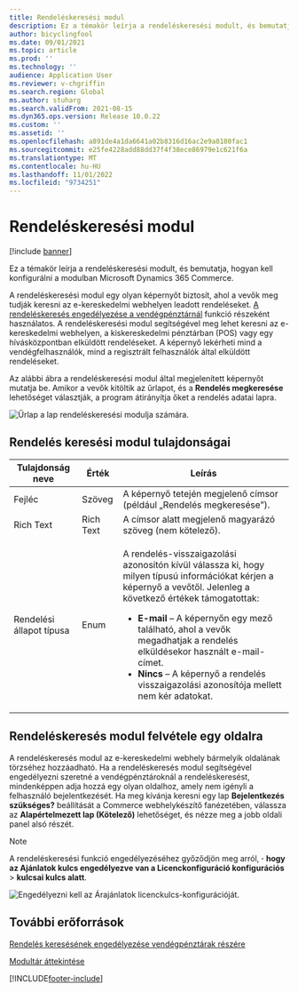 ```yaml
---
title: Rendeléskeresési modul
description: Ez a témakör leírja a rendeléskeresési modult, és bemutatja, hogyan kell konfigurálni a modulban Microsoft Dynamics 365 Commerce.
author: bicyclingfool
ms.date: 09/01/2021
ms.topic: article
ms.prod: ''
ms.technology: ''
audience: Application User
ms.reviewer: v-chgriffin
ms.search.region: Global
ms.author: stuharg
ms.search.validFrom: 2021-08-15
ms.dyn365.ops.version: Release 10.0.22
ms.custom: ''
ms.assetid: ''
ms.openlocfilehash: a891de4a1da6641a02b8316d16ac2e9a8180fac1
ms.sourcegitcommit: e25fe4228add88dd37f4f38ece86979e1c621f6a
ms.translationtype: MT
ms.contentlocale: hu-HU
ms.lasthandoff: 11/01/2022
ms.locfileid: "9734251"
---
```

# <a name="order-lookup-module"></a>Rendeléskeresési modul

[!include [banner](includes/banner.md)]

Ez a témakör leírja a rendeléskeresési modult, és bemutatja, hogyan kell konfigurálni a modulban Microsoft Dynamics 365 Commerce.

A rendeléskeresési modul egy olyan képernyőt biztosít, ahol a vevők meg tudják keresni az e-kereskedelmi webhelyen leadott rendeléseket. [A rendeléskeresés engedélyezése a vendégpénztárnál](order-lookup-guest.md) funkció részeként használatos. A rendeléskeresési modul segítségével meg lehet keresni az e-kereskedelmi webhelyen, a kiskereskedelmi pénztárban (POS) vagy egy hívásközpontban elküldött rendeléseket. A képernyő lekérheti mind a vendégfelhasználók, mind a regisztrált felhasználók által elküldött rendeléseket.

Az alábbi ábra a rendeléskeresési modul által megjelenített képernyőt mutatja be. Amikor a vevők kitöltik az űrlapot, és a **Rendelés megkeresése** lehetőséget választják, a program átirányítja őket a rendelés adatai lapra.

![Űrlap a lap rendeléskeresési modulja számára.](./media/OrderLookup_module.PNG)

## <a name="order-lookup-module-properties"></a>Rendelés keresési modul tulajdonságai

| Tulajdonság neve     | Érték     | Leírás |
|-------------------|-----------|-------------|
| Fejléc           | Szöveg      | A képernyő tetején megjelenő címsor (például „Rendelés megkeresése”). |
| Rich Text         | Rich Text | A címsor alatt megjelenő magyarázó szöveg (nem kötelező). |
| Rendelési állapot típusa | Enum      | <p>A rendelés-visszaigazolási azonosítón kívül válassza ki, hogy milyen típusú információkat kérjen a képernyő a vevőtől. Jelenleg a következő értékek támogatottak:</p><ul><li><b>E-mail</b> – A képernyőn egy mező található, ahol a vevők megadhatjak a rendelés elküldésekor használt e-mail-címet.</li><li><b>Nincs</b> – A képernyő a rendelés visszaigazolási azonosítója mellett nem kér adatokat.</li></ul> |

## <a name="add-an-order-lookup-module-to-a-page"></a>Rendeléskeresés modul felvétele egy oldalra

A rendeléskeresés modul az e-kereskedelmi webhely bármelyik oldalának törzséhez hozzáadható. Ha a rendeléskeresés modul segítségével engedélyezni szeretné a vendégpénztároknál a rendeléskeresést, mindenképpen adja hozzá egy olyan oldalhoz, amely nem igényli a felhasználó bejelentkezését. Ha meg kívánja keresni egy lap **Bejelentkezés szükséges?** beállítását a Commerce webhelykészítő fanézetében, válassza az **Alapértelmezett lap (Kötelező)** lehetőséget, és nézze meg a jobb oldali panel alsó részét.


> [!NOTE]
> A rendeléskeresési funkció engedélyezéséhez győződjön meg arról, **·** **hogy az Ajánlatok kulcs engedélyezve van a Licenckonfiguráció konfigurációs** > **kulcsai kulcs alatt**.
>
> ![Engedélyezni kell az Árajánlatok licenckulcs-konfigurációját.](./media/Quotations_License_Key_Configuration.png)

## <a name="additional-resources"></a>További erőforrások

[Rendelés keresésének engedélyezése vendégpénztárak részére](order-lookup-guest.md)

[Modultár áttekintése](starter-kit-overview.md)

[!INCLUDE[footer-include](../includes/footer-banner.md)]
